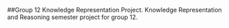 ##Group 12 Knowledge Representation Project.
Knowledge Representation and Reasoning semester project for group 12.

